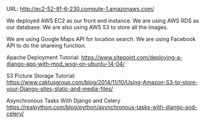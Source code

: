 URL:
http://ec2-52-91-6-230.compute-1.amazonaws.com/

We deployed AWS EC2 as our front end instance.
We are using AWS RDS as our database.
We are also using AWS S3 to store all the images.

We are using Google Maps API for location search.
We are using Facebook API to do the shareing function.

Apache Deployment Tutorial:
https://www.sitepoint.com/deploying-a-django-app-with-mod_wsgi-on-ubuntu-14-04/

S3 Picture Storage Tutorial:
https://www.caktusgroup.com/blog/2014/11/10/Using-Amazon-S3-to-store-your-Django-sites-static-and-media-files/

Asynchronous Tasks With Django and Celery
https://realpython.com/blog/python/asynchronous-tasks-with-django-and-celery/
